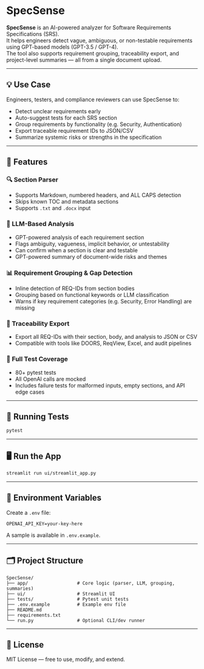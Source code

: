 # SpecSense

**SpecSense** is an AI-powered analyzer for Software Requirements Specifications (SRS).  
It helps engineers detect vague, ambiguous, or non-testable requirements using GPT-based models (GPT-3.5 / GPT-4).  
The tool also supports requirement grouping, traceability export, and project-level summaries — all from a single document upload.

---

## 💡 Use Case

Engineers, testers, and compliance reviewers can use SpecSense to:

- Detect unclear requirements early
- Auto-suggest tests for each SRS section
- Group requirements by functionality (e.g. Security, Authentication)
- Export traceable requirement IDs to JSON/CSV
- Summarize systemic risks or strengths in the specification

---

## 🚀 Features

### 🔍 Section Parser
- Supports Markdown, numbered headers, and ALL CAPS detection
- Skips known TOC and metadata sections
- Supports `.txt` and `.docx` input

### 🤖 LLM-Based Analysis
- GPT-powered analysis of each requirement section
- Flags ambiguity, vagueness, implicit behavior, or untestability
- Can confirm when a section is clear and testable
- GPT-powered summary of document-wide risks and themes

### 📊 Requirement Grouping & Gap Detection
- Inline detection of REQ-IDs from section bodies
- Grouping based on functional keywords or LLM classification
- Warns if key requirement categories (e.g. Security, Error Handling) are missing

### 📁 Traceability Export
- Export all REQ-IDs with their section, body, and analysis to JSON or CSV
- Compatible with tools like DOORS, ReqView, Excel, and audit pipelines

### 🧪 Full Test Coverage
- 80+ pytest tests
- All OpenAI calls are mocked
- Includes failure tests for malformed inputs, empty sections, and API edge cases

---

## 🧪 Running Tests

```bash
pytest
```

---

## 🖥️ Run the App

```bash
streamlit run ui/streamlit_app.py
```

---

## 🔐 Environment Variables

Create a `.env` file:

```
OPENAI_API_KEY=your-key-here
```

A sample is available in `.env.example`.

---

## 🗂️ Project Structure

```
SpecSense/
├── app/                  # Core logic (parser, LLM, grouping, summaries)
├── ui/                   # Streamlit UI
├── tests/                # Pytest unit tests
├── .env.example          # Example env file
├── README.md
├── requirements.txt
└── run.py                # Optional CLI/dev runner
```

---

## 📄 License

MIT License — free to use, modify, and extend.

